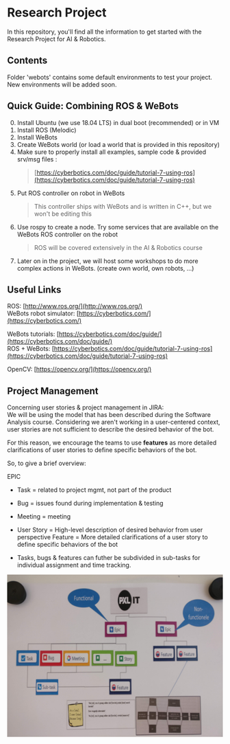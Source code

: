 # Research Project #
In this repository, you'll find all the information to get started with the Research Project for AI & Robotics. 

## Contents ##
Folder 'webots' contains some default environments to test your project. New environments will be added soon.

## Quick Guide: Combining ROS & WeBots ##
0. Install Ubuntu (we use 18.04 LTS) in dual boot (recommended) or in VM
1. Install ROS (Melodic)
2. Install WeBots
3. Create WeBots world (or load a world that is provided in this repository)
4. Make sure to properly install all examples, sample code & provided srv/msg files : 
    > [https://cyberbotics.com/doc/guide/tutorial-7-using-ros](https://cyberbotics.com/doc/guide/tutorial-7-using-ros)
5. Put ROS controller on robot in WeBots
	  > This controller ships with WeBots and is written in C++, but we won't be editing this
6. Use rospy to create a node. Try some services that are available on the WeBots ROS controller on the robot
    > ROS will be covered extensively in the AI & Robotics course
7. Later on in the project, we will host some workshops to do more complex actions in WeBots. (create own world, own robots, ...)

## Useful Links ##
ROS: [http://www.ros.org/](http://www.ros.org/)  
WeBots robot simulator: [https://cyberbotics.com/](https://cyberbotics.com/)  

WeBots tutorials: [https://cyberbotics.com/doc/guide/](https://cyberbotics.com/doc/guide/)  
ROS + WeBots: [https://cyberbotics.com/doc/guide/tutorial-7-using-ros](https://cyberbotics.com/doc/guide/tutorial-7-using-ros) 

OpenCV: [https://opencv.org/](https://opencv.org/) 

## Project Management ##
Concerning user stories & project management in JIRA:  
We will be using the model that has been described during the Software Analysis course. Considering we aren't working in a user-centered context, user stories are not sufficient to describe the desired behavior of the bot.

For this reason, we encourage the teams to use **features** as more detailed clarifications of user stories to define specific behaviors of the bot.

So, to give a brief overview:

EPIC
- Task = related to project mgmt, not part of the product
- Bug = issues found during implementation & testing
- Meeting = meeting
- User Story = High-level description of desired behavior from user perspective
	Feature = More detailed clarifications of a user story to define specific behaviors of the bot
	
- Tasks, bugs & features can futher be subdivided in sub-tasks for individual assignment and time tracking.

![Project Management](IMG_20190301_145715.jpg)
